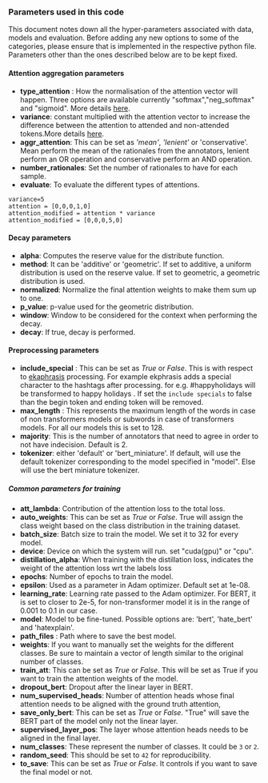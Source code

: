 ### Parameters used in this code
This document notes down all the hyper-parameters associated with data, models and evaluation. Before adding any new options to some of the categories, please ensure that is implemented in the respective python file.
Parameters other than the ones described below are to be kept fixed.

#### Attention aggregation parameters
* **type_attention** : How the normalisation of the attention vector will happen. Three options are available currently "softmax","neg_softmax" and "sigmoid". More details [here](https://github.com/punyajoy/HateXplain/blob/master/Preprocess/attentionCal.py).
* **variance**: constant multiplied with the attention vector to increase the difference between the attention to attended and non-attended tokens.More details [here](https://github.com/punyajoy/HateXplain/blob/master/Preprocess/attentionCal.py). 
* **aggr_attention**: This can be set as *'mean'*, *'lenient'* or 'conservative'. Mean perform the mean of the rationales from the annotators, lenient perform an OR operation and conservative perform an AND operation.
* **number_rationales**: Set the number of rationales to have for each sample.
* **evaluate**: To evaluate the different types of attentions.

~~~
variance=5
attention = [0,0,0,1,0]
attention_modified = attention * variance
attention_modified = [0,0,0,5,0]
~~~

#### Decay parameters
* **alpha**: Computes the reserve value for the distribute function.
* **method**: It can be 'additive' or 'geometric'. If set to additive, a uniform distribution is used on the reserve value. If set to geometric, a geometric distribution is used.
* **normalized**: Normalize the final attention weights to make them sum up to one.
* **p_value**: p-value used for the geometric distribution.
* **window**: Window to be considered for the context when performing the decay.
* **decay**: If true, decay is performed.

#### Preprocessing parameters
* **include_special** : This can be set as *True* or *False*. This is with respect to [ekaphrasis](https://github.com/cbaziotis/ekphrasis) processing. For example ekphrasis adds a special character to the hashtags after processing. for e.g. #happyholidays will be transformed to <hashtag> happy holidays </hashtag>. If set the `include specials` to false than the begin token and ending token will be removed. 
* **max_length** : This represents the maximum length of the words in case of non transformers models or subwords in case of transformers models. For all our models this is set to 128.
* **majority**: This is the number of annotators that need to agree in order to not have indecision. Default is 2.
* **tokenizer**: either 'default' or 'bert_miniature'. If default, will use the default tokenizer corresponding to the model specified in "model". Else will use the bert miniature tokenizer.

##### Common parameters for training 
* **att_lambda**: Contribution of the attention loss to the total loss.
* **auto_weights**: This can be set as *True* or *False*. True will assign the class weight based on the class distribution in the training dataset.
* **batch_size**: Batch size to train the model. We set it to 32 for every model.
* **device**: Device on which the system will run. set "cuda(gpu)" or "cpu".
* **distillation_alpha**: When training with the distillation loss, indicates the weight of the attention loss wrt the labels loss
* **epochs**: Number of epochs to train the model.
* **epsilon**: Used as a parameter in Adam optimizer. Default set at 1e-08.
* **learning_rate**: Learning rate passed to the Adam optimizer. For BERT, it is set to closer to 2e-5, for non-transformer model it is in the range of 0.001 to 0.1 in our case. 
* **model**: Model to be fine-tuned. Possible options are: 'bert', 'hate_bert' and 'hatexplain'.
* **path_files** : Path where to save the best model.
* **weights**: If you want to manually set the weights for the different classes. Be sure to maintain a vector of length similar to the original number of classes. 
* **train_att**: This can be set as *True* or *False*. This will be set as True if you want to train the attention weights of the model.
* **dropout_bert**: Dropout after the linear layer in BERT.
* **num_supervised_heads**: Number of attention heads whose final attention needs to be aligned with the ground truth attention,
* **save_only_bert**: This can be set as *True* or *False*. "True" will save the BERT part of the model only not the linear layer.
* **supervised_layer_pos**: The layer whose attention heads needs to be aligned in the final layer.
* **num_classes**: These represent the number of classes. It could be `3` or `2`.
* **random_seed**: This should be set to `42` for reproducibility.
* **to_save**: This can be set as *True* or *False*. It controls if you want to save the final model or not.